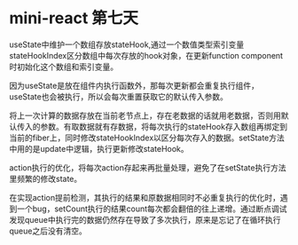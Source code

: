 # mini-react 第七天

useState中维护一个数组存放stateHook,通过一个数值类型索引变量stateHookIndex区分数组中每次存放的hook对象，在更新function component 时初始化这个数组和索引变量。

因为useState是放在组件内执行函数外，那每次更新都会重复执行组件，useState也会被执行，所以会每次重置获取它的默认传入参数。

将上一次计算的数据存放在当前老节点上，存在老数据的话就用老数据，否则用默认传入的参数。有取数据就有存数据，将每次执行的stateHook存入数组再绑定到当前的fiber上，同时修改stateHookIndex以区分每次存入的数据。setState方法中用的是update中逻辑，执行更新修改stateHook。

action执行的优化，将每次action存起来再批量处理，避免了在setState执行方法里频繁的修改state。

在实现action提前检测，其执行的结果和原数据相同时不必重复执行的优化时，遇到一个bug，setCount执行的结果count每次都会翻倍的往上递增。通过断点调试发现queue中执行完的数据仍然存在导致了多次执行，原来是忘记了在循环执行queue之后没有清空。